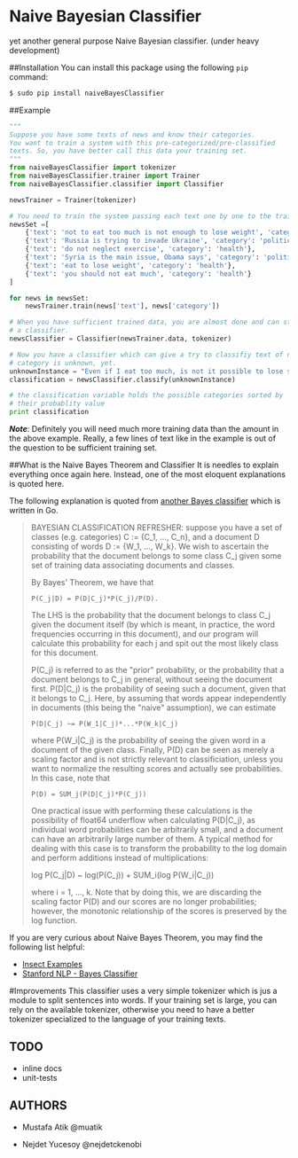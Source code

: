 Naive Bayesian Classifier
======================

yet another general purpose Naive Bayesian classifier. (under heavy development)

##Installation
You can install this package using the following ```pip``` command:

```sh
$ sudo pip install naiveBayesClassifier
```


##Example

```python
"""
Suppose you have some texts of news and know their categories.
You want to train a system with this pre-categorized/pre-classified 
texts. So, you have better call this data your training set.
"""
from naiveBayesClassifier import tokenizer
from naiveBayesClassifier.trainer import Trainer
from naiveBayesClassifier.classifier import Classifier

newsTrainer = Trainer(tokenizer)

# You need to train the system passing each text one by one to the trainer module.
newsSet =[
    {'text': 'not to eat too much is not enough to lose weight', 'category': 'health'},
    {'text': 'Russia is trying to invade Ukraine', 'category': 'politics'},
    {'text': 'do not neglect exercise', 'category': 'health'},
    {'text': 'Syria is the main issue, Obama says', 'category': 'politics'},
    {'text': 'eat to lose weight', 'category': 'health'},
    {'text': 'you should not eat much', 'category': 'health'}
]

for news in newsSet:
    newsTrainer.train(news['text'], news['category'])

# When you have sufficient trained data, you are almost done and can start to use
# a classifier.
newsClassifier = Classifier(newsTrainer.data, tokenizer)

# Now you have a classifier which can give a try to classifiy text of news whose
# category is unknown, yet.
unknownInstance = "Even if I eat too much, is not it possible to lose some weight"
classification = newsClassifier.classify(unknownInstance)

# the classification variable holds the possible categories sorted by 
# their probablity value
print classification
```
***Note***: Definitely you will need much more training data than the amount in the above example. Really, a few lines of text like in the example is out of the question to be sufficient training set.



##What is the Naive Bayes Theorem and Classifier
It is needles to explain everything once again here. Instead, one of the most eloquent explanations is quoted here.

The following explanation is quoted from [another Bayes classifier][1] which is written in Go. 

>  BAYESIAN CLASSIFICATION REFRESHER: suppose you have a set  of classes
> (e.g. categories) C := {C_1, ..., C_n}, and a  document D consisting
> of words D := {W_1, ..., W_k}.  We wish to ascertain the probability
> that the document  belongs to some class C_j given some set of
> training data  associating documents and classes.
> 
>  By Bayes' Theorem, we have that
> 
>     P(C_j|D) = P(D|C_j)*P(C_j)/P(D).
> 
>  The LHS is the probability that the document belongs to class  C_j
> given the document itself (by which is meant, in practice,  the word
> frequencies occurring in this document), and our program  will
> calculate this probability for each j and spit out the  most likely
> class for this document.
> 
>  P(C_j) is referred to as the "prior" probability, or the  probability
> that a document belongs to C_j in general, without  seeing the
> document first. P(D|C_j) is the probability of seeing  such a
> document, given that it belongs to C_j. Here, by assuming  that words
> appear independently in documents (this being the   "naive"
> assumption), we can estimate
> 
>     P(D|C_j) ~= P(W_1|C_j)*...*P(W_k|C_j)
> 
>  where P(W_i|C_j) is the probability of seeing the given word  in a
> document of the given class. Finally, P(D) can be seen as   merely a
> scaling factor and is not strictly relevant to  classificiation,
> unless you want to normalize the resulting  scores and actually see
> probabilities. In this case, note that
> 
>     P(D) = SUM_j(P(D|C_j)*P(C_j))
> 
>  One practical issue with performing these calculations is the 
> possibility of float64 underflow when calculating P(D|C_j), as 
> individual word probabilities can be arbitrarily small, and  a
> document can have an arbitrarily large number of them. A  typical
> method for dealing with this case is to transform the  probability to
> the log domain and perform additions instead  of multiplications:
> 
>    log P(C_j|D) ~ log(P(C_j)) + SUM_i(log P(W_i|C_j))
> 
>  where i = 1, ..., k. Note that by doing this, we are discarding  the
> scaling factor P(D) and our scores are no longer  probabilities;
> however, the monotonic relationship of the  scores is preserved by the
> log function.

If you are very curious about Naive Bayes Theorem, you may find the following list helpful:

* [Insect Examples][2]
* [Stanford NLP - Bayes Classifier][3]

#Improvements
This classifier uses a very simple tokenizer which is jus a module to split sentences into words. If your training set is large, you can rely on the available tokenizer, otherwise you need to have a better tokenizer specialized to the language of your training texts.

## TODO
* inline docs
* unit-tests

## AUTHORS
* Mustafa Atik @muatik
* Nejdet Yucesoy @nejdetckenobi


  [1]: https://github.com/jbrukh/bayesian/blob/master/bayesian.go
  [2]: http://www.cs.ucr.edu/~eamonn/CE/Bayesian%20Classification%20withInsect_examples.pdf
  [3]: http://nlp.stanford.edu/IR-book/html/htmledition/naive-bayes-text-classification-1.html